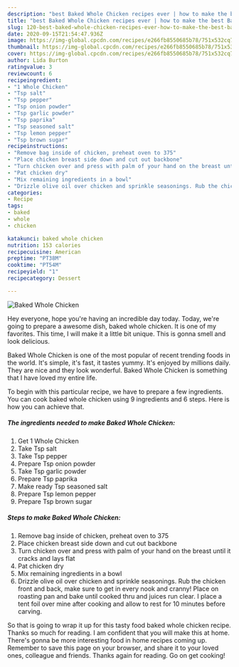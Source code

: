 ```yaml
---
description: "best Baked Whole Chicken recipes ever | how to make the best Baked Whole Chicken"
title: "best Baked Whole Chicken recipes ever | how to make the best Baked Whole Chicken"
slug: 120-best-baked-whole-chicken-recipes-ever-how-to-make-the-best-baked-whole-chicken
date: 2020-09-15T21:54:47.936Z
image: https://img-global.cpcdn.com/recipes/e266fb8550685b78/751x532cq70/baked-whole-chicken-recipe-main-photo.jpg
thumbnail: https://img-global.cpcdn.com/recipes/e266fb8550685b78/751x532cq70/baked-whole-chicken-recipe-main-photo.jpg
cover: https://img-global.cpcdn.com/recipes/e266fb8550685b78/751x532cq70/baked-whole-chicken-recipe-main-photo.jpg
author: Lida Burton
ratingvalue: 3
reviewcount: 6
recipeingredient:
- "1 Whole Chicken"
- "Tsp salt"
- "Tsp pepper"
- "Tsp onion powder"
- "Tsp garlic powder"
- "Tsp paprika"
- "Tsp seasoned salt"
- "Tsp lemon pepper"
- "Tsp brown sugar"
recipeinstructions:
- "Remove bag inside of chicken, preheat oven to 375"
- "Place chicken breast side down and cut out backbone"
- "Turn chicken over and press with palm of your hand on the breast until it cracks and lays flat"
- "Pat chicken dry"
- "Mix remaining ingredients in a bowl"
- "Drizzle olive oil over chicken and sprinkle seasonings. Rub the chicken front and back, make sure to get in every nook and cranny! Place on roasting pan and bake until cooked thru and juices run clear. I place a tent foil over mine after cooking and allow to rest for 10 minutes before carving."
categories:
- Recipe
tags:
- baked
- whole
- chicken

katakunci: baked whole chicken 
nutrition: 153 calories
recipecuisine: American
preptime: "PT38M"
cooktime: "PT54M"
recipeyield: "1"
recipecategory: Dessert

---
```



![Baked Whole Chicken](https://img-global.cpcdn.com/recipes/e266fb8550685b78/751x532cq70/baked-whole-chicken-recipe-main-photo.jpg)

Hey everyone, hope you're having an incredible day today. Today, we're going to prepare a awesome dish, baked whole chicken. It is one of my favorites. This time, I will make it a little bit unique. This is gonna smell and look delicious.

Baked Whole Chicken is one of the most popular of recent trending foods in the world. It's simple, it's fast, it tastes yummy. It's enjoyed by millions daily. They are nice and they look wonderful. Baked Whole Chicken is something that I have loved my entire life.




To begin with this particular recipe, we have to prepare a few ingredients. You can cook baked whole chicken using 9 ingredients and 6 steps. Here is how you can achieve that.

<!--inarticleads1-->

##### The ingredients needed to make Baked Whole Chicken:

1. Get 1 Whole Chicken
1. Take Tsp salt
1. Take Tsp pepper
1. Prepare Tsp onion powder
1. Take Tsp garlic powder
1. Prepare Tsp paprika
1. Make ready Tsp seasoned salt
1. Prepare Tsp lemon pepper
1. Prepare Tsp brown sugar




<!--inarticleads2-->

##### Steps to make Baked Whole Chicken:

1. Remove bag inside of chicken, preheat oven to 375
1. Place chicken breast side down and cut out backbone
1. Turn chicken over and press with palm of your hand on the breast until it cracks and lays flat
1. Pat chicken dry
1. Mix remaining ingredients in a bowl
1. Drizzle olive oil over chicken and sprinkle seasonings. Rub the chicken front and back, make sure to get in every nook and cranny! Place on roasting pan and bake until cooked thru and juices run clear. I place a tent foil over mine after cooking and allow to rest for 10 minutes before carving.




So that is going to wrap it up for this tasty food baked whole chicken recipe. Thanks so much for reading. I am confident that you will make this at home. There's gonna be more interesting food in home recipes coming up. Remember to save this page on your browser, and share it to your loved ones, colleague and friends. Thanks again for reading. Go on get cooking!
